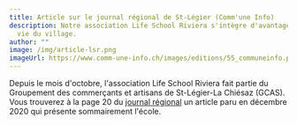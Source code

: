 ```yaml
---
title: Article sur le journal régional de St-Légier (Comm'une Info)
description: Notre association Life School Riviera s'intègre d'avantage dans la
  vie du village.
author: ""
image: /img/article-lsr.png
imageUrl: https://www.comm-une-info.ch/images/editions/55_communeinfo.pdf
---
```

Depuis le mois d'octobre, l'association Life School Riviera fait partie du Groupement des commerçants et artisans de St-Légier-La Chiésaz (GCAS). Vous trouverez à la page 20 du [journal régional](https://www.comm-une-info.ch/images/editions/55_communeinfo.pdf) un article paru en décembre 2020 qui présente sommairement l'école.